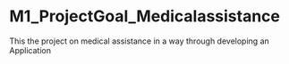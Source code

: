 # M1_ProjectGoal_Medicalassistance
This the project on medical assistance in a way through developing an Application


